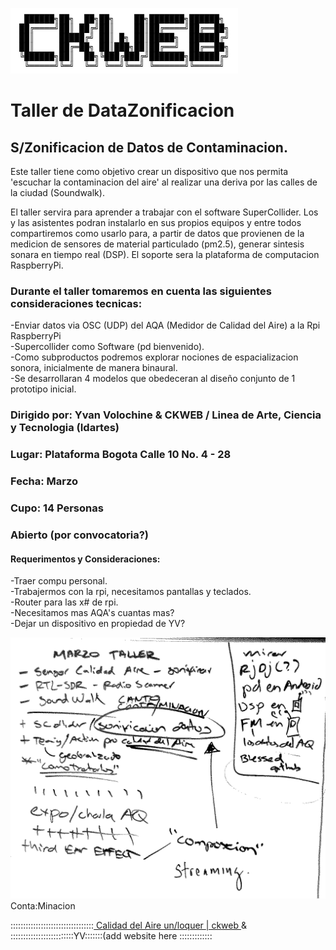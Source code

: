 <img src="https://raw.githubusercontent.com/alejoduque/DataZonContaMinacion/master/ckweb_ansi.png" /> <br>

# Taller de DataZonificacion
## S/Zonificacion de Datos de Contaminacion. 

Este taller tiene como objetivo crear un dispositivo que nos permita 'escuchar la contaminacion del aire' al realizar una deriva por las calles de la ciudad (Soundwalk). <br>

El taller servira para aprender a trabajar con el software SuperCollider. Los y las asistentes podran instalarlo en sus propios equipos y entre todos compartiremos como usarlo para, a partir de datos que provienen de la medicion de sensores de material particulado (pm2.5), generar sintesis sonara en tiempo real (DSP). El soporte sera la plataforma de computacion RaspberryPi.

### Durante el taller tomaremos en cuenta las siguientes consideraciones tecnicas:

-Enviar datos via OSC (UDP) del AQA (Medidor de Calidad del Aire) a la Rpi RaspberryPi <br>
-Supercollider como Software (pd bienvenido).<br>
-Como subproductos podremos explorar nociones de espacializacion sonora, inicialmente de manera binaural.<br>
-Se desarrollaran 4 modelos que obedeceran al diseño conjunto de 1 prototipo inicial. <br>

### Dirigido por: Yvan Volochine & CKWEB / Linea de Arte, Ciencia y Tecnologia (Idartes)
### Lugar: Plataforma Bogota Calle 10 No. 4 - 28 
### Fecha: Marzo 
### Cupo: 14 Personas
### Abierto (por convocatoria?)


#### Requerimentos y Consideraciones:

-Traer compu personal.<br>
-Trabajermos con la rpi, necesitamos pantallas y teclados.<br>
-Router para las x# de rpi.<br>
-Necesitamos mas AQA's cuantas mas?<br>
-Dejar un dispositivo en propiedad de YV?<br>


<img src="https://raw.githubusercontent.com/alejoduque/DataZonContaMinacion/master/borrador1.png" /> <br>
Conta:Minacion

:::::::::::::::::::::::::::::::::<a href=https://http://88.99.123.96/agentes-sensores> Calidad del Aire un/loquer </a> <a href=https://ckweb.gov.co/> | ckweb </a> & :::::::::::::::::::::::::YV:::::::(add website here :::::::::::::

